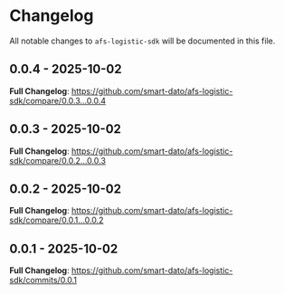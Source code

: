 # Changelog

All notable changes to `afs-logistic-sdk` will be documented in this file.

## 0.0.4 - 2025-10-02

**Full Changelog**: https://github.com/smart-dato/afs-logistic-sdk/compare/0.0.3...0.0.4

## 0.0.3 - 2025-10-02

**Full Changelog**: https://github.com/smart-dato/afs-logistic-sdk/compare/0.0.2...0.0.3

## 0.0.2 - 2025-10-02

**Full Changelog**: https://github.com/smart-dato/afs-logistic-sdk/compare/0.0.1...0.0.2

## 0.0.1 - 2025-10-02

**Full Changelog**: https://github.com/smart-dato/afs-logistic-sdk/commits/0.0.1

